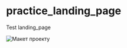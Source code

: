 # practice_landing_page
Test landing_page

![Макет проекту](http://mishakokhanych.com/layout/practice_landing_page/practice_landing_page.jpg###)
